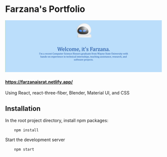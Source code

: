 # Farzana's Portfolio

<img src="https://github.com/farzanaisrat/portfolio/blob/main/src/assets/website_screenshot.png">

#### https://farzanaisrat.netlify.app/

Using React, react-three-fiber, Blender, Material UI, and CSS


## Installation

In the root project directory, install npm packages:

```sh
    npm install
```

Start the development server

```sh
    npm start
```

